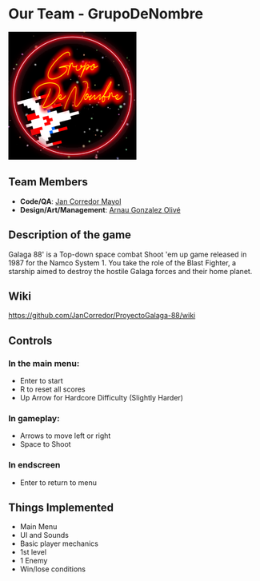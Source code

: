 # Our Team - GrupoDeNombre
![Logo](https://github.com/JanCorredor/ProyectoGalaga-88/blob/main/resources/Wiki/Sprites/GrupoDeNombre.png)
## Team Members
* **Code/QA**: [Jan Corredor Mayol](https://github.com/JanCorredor)<br>
* **Design/Art/Management**: [Arnau Gonzalez Olivé](https://github.com/Arnauwu)

## Description of the game
Galaga 88' is a Top-down space combat Shoot 'em up game released in 1987 for the Namco System 1.
You take the role of the Blast Fighter, a starship aimed to destroy the hostile Galaga forces and their home planet.

## Wiki
https://github.com/JanCorredor/ProyectoGalaga-88/wiki

## Controls
### In the main menu:
- Enter to start
- R to reset all scores
- Up Arrow for Hardcore Difficulty (Slightly Harder)

### In gameplay:
- Arrows to move left or right
- Space to Shoot

### In endscreen
- Enter to return to menu

## Things Implemented
- Main Menu
- UI and Sounds
- Basic player mechanics
- 1st level
- 1 Enemy
- Win/lose conditions
